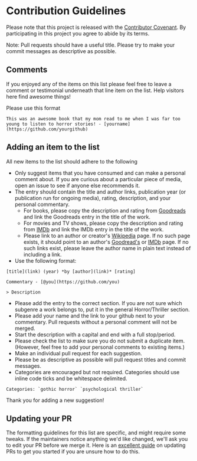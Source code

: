 # Contribution Guidelines

Please note that this project is released with the [Contributor Covenant](CODE_OF_CONDUCT.md). By participating in this project you agree to abide by its terms.

Note: Pull requests should have a useful title. Please try to make your commit messages as descriptive as possible.

## Comments

If you enjoyed any of the items on this list please feel free to leave a comment or testimonial underneath that line item on the list. Help visitors here find awesome things!

Please use this format

```
This was an awesome book that my mom read to me when I was far too young to listen to horror stories! - [yourname](https://github.com/yourgithub)
```

## Adding an item to the list

All new items to the list should adhere to the following

- Only suggest items that you have consumed and can make a personal comment about. If you are curious about a particular piece of media, open an issue to see if anyone else recommends it.
- The entry should contain the title and author links, publication year (or publication run for ongoing media), rating, description, and your personal commentary.
	- For books, please copy the description and rating from [Goodreads](https://goodreads.com) and link the Goodreads entry in the title of the work.
	- For movies and TV shows, please copy the description and rating from [IMDb](https://imdb.com) and link the IMDb entry in the title of the work.
	- Please link to an author or creator's [Wikipedia](https://wikipedia.org) page. If no such page exists, it should point to an author's [Goodread's](https://goodreads.com) or [IMDb](https://imdb.com) page. If no such links exist, please leave the author name in plain text instead of including a link.
- Use the following format:

```
[title](link) (year) *by [author](link)* [rating]

Commentary - [@you](https://github.com/you)

> Description
```

- Please add the entry to the correct section. If you are not sure which subgenre a work belongs to, put it in the general Horror/Thriller section.
- Please add your name and the link to your github next to your commentary. Pull requests without a personal comment will not be merged.
- Start the description with a capital and end with a full stop/period.
- Please check the list to make sure you do not submit a duplicate item. (However, feel free to add your personal comments to existing items.)
- Make an individual pull request for each suggestion.
- Please be as descriptive as possible will pull request titles and commit messages.
- Categories are encouraged but not required. Categories should use inline code ticks and be whitespace delimited.

```
Categories: `gothic horror` `psychological thriller`
```

Thank you for adding a new suggestion!

## Updating your PR

The formatting guidelines for this list are specific, and might require some tweaks. If the maintainers notice anything we'd like changed, we'll ask you to edit your PR before we merge it. Here is an [excellent guide](https://github.com/RichardLitt/knowledge/blob/master/amending-a-commit-guide.md) on updating PRs to get you started if you are unsure how to do this.
